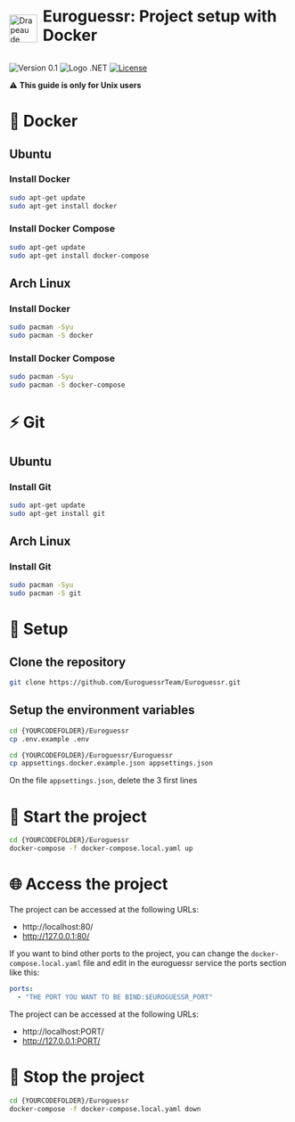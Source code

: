 <div style="display: flex; align-items: center;">
  <img src="https://images.emojiterra.com/twitter/v13.1/512px/1f1ea-1f1fa.png" alt="Drapeau de l'Europe" width="50" style="margin-top: 30px;margin-right:10px"> <h1>Euroguessr: Project setup with Docker</h1>
</div>

![Version 0.1](https://img.shields.io/badge/Version-0.1-green)
![Logo .NET](https://img.shields.io/badge/-.NET%206.0-blueviolet)
[![License](https://img.shields.io/badge/License-Apache_2.0-blue.svg)](https://opensource.org/licenses/Apache-2.0)

⚠️ **This guide is only for Unix users**

# 🐳 Docker

## Ubuntu

### Install Docker

```bash
sudo apt-get update
sudo apt-get install docker
```

### Install Docker Compose

```bash
sudo apt-get update
sudo apt-get install docker-compose
```

## Arch Linux

### Install Docker

```bash
sudo pacman -Syu
sudo pacman -S docker
```

### Install Docker Compose

```bash
sudo pacman -Syu
sudo pacman -S docker-compose
```

# ⚡ Git

## Ubuntu

### Install Git

```bash
sudo apt-get update
sudo apt-get install git
```

## Arch Linux

### Install Git

```bash
sudo pacman -Syu
sudo pacman -S git
```

# 🔨 Setup

## Clone the repository

```bash
git clone https://github.com/EuroguessrTeam/Euroguessr.git
```

## Setup the environment variables

```bash
cd {YOURCODEFOLDER}/Euroguessr
cp .env.example .env

cd {YOURCODEFOLDER}/Euroguessr/Euroguessr
cp appsettings.docker.example.json appsettings.json
```

On the file `appsettings.json`, delete the 3 first lines

# 🚀 Start the project

```bash
cd {YOURCODEFOLDER}/Euroguessr
docker-compose -f docker-compose.local.yaml up
```

# 🌐 Access the project

The project can be accessed at the following URLs:

- http://localhost:80/
- http://127.0.0.1:80/

If you want to bind other ports to the project, you can change the `docker-compose.local.yaml` file
and edit in the euroguessr service the ports section like this:

```yml
ports:
  - "THE PORT YOU WANT TO BE BIND:$EUROGUESSR_PORT"
```

The project can be accessed at the following URLs:

- http://localhost:PORT/
- http://127.0.0.1:PORT/

# 🛑 Stop the project

```bash
cd {YOURCODEFOLDER}/Euroguessr
docker-compose -f docker-compose.local.yaml down
```
